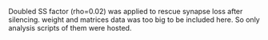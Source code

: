 Doubled SS factor (rho=0.02) was applied to rescue synapse loss after silencing. weight and matrices data was too big to be included here. So only analysis scripts of them were hosted.
